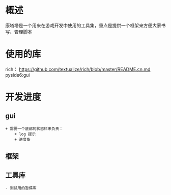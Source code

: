# 概述

康塔塔是一个用来在游戏开发中使用的工具集，重点是提供一个框架来方便大家书写、管理脚本

# 使用的库
rich： https://github.com/textualize/rich/blob/master/README.cn.md
pyside6:gui


# 开发进度

## gui
    + 需要一个底部的状态栏来负责：
        + log 提示
        + 进度条

## 框架



## 工具库

    - 测试用的暂停库
